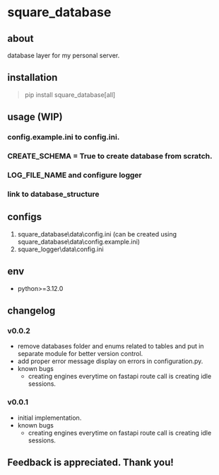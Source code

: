 # square_database

## about

database layer for my personal server.

## installation

> pip install square_database[all]

## usage (WIP)

### config.example.ini to config.ini.

### CREATE_SCHEMA = True to create database from scratch.

### LOG_FILE_NAME and configure logger

### link to database_structure

## configs

1. square_database\data\config.ini (can be created using square_database\data\config.example.ini)
2. square_logger\data\config.ini

## env

- python>=3.12.0

## changelog

### v0.0.2

- remove databases folder and enums related to tables and put in separate module for better version control.
- add proper error message display on errors in configuration.py.
- known bugs
    - creating engines everytime on fastapi route call is creating idle sessions.

### v0.0.1

- initial implementation.
- known bugs
    - creating engines everytime on fastapi route call is creating idle sessions.

## Feedback is appreciated. Thank you!
